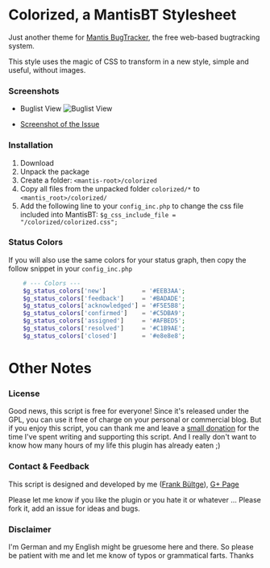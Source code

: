 # Colorized, a MantisBT Stylesheet

Just another theme for [Mantis BugTracker](http://www.mantisbt.org/), the free web-based bugtracking system.

This style uses the magic of CSS to transform in a new style, simple and useful, without images.

### Screenshots
 * Buglist View
![Buglist View](https://raw.github.com/bueltge/MantisBT-Colorized/master/assets/screenshot-1.png "Buglist")

 * [Screenshot of the Issue](https://raw.github.com/bueltge/MantisBT-Colorized/master/assets/screenshot-2.png "Issue")

### Installation
 1. Download
 2. Unpack the package
 3. Create a folder: `<mantis-root>/colorized`
 4. Copy all files from the unpacked folder `colorized/*` to `<mantis_root>/colorized/`
 5. Add the following line to your `config_inc.php` to change the css file included into MantisBT: `$g_css_include_file = "/colorized/colorized.css";`

### Status Colors
If you will also use the same colors for your status graph, then copy the follow snippet in your `config_inc.php`

```php
	# --- Colors ---
	$g_status_colors['new']          = '#EEB3AA';
	$g_status_colors['feedback']     = '#BADADE';
	$g_status_colors['acknowledged'] = '#F5E5B8';
	$g_status_colors['confirmed']    = '#C5DBA9';
	$g_status_colors['assigned']     = '#AFBED5';
	$g_status_colors['resolved']     = '#C1B9AE';
	$g_status_colors['closed']       = '#e8e8e8';
```

# Other Notes

### License
Good news, this script is free for everyone! Since it's released under the GPL, you can use it free of charge on your personal or commercial blog. But if you enjoy this script, you can thank me and leave a [small donation](http://bueltge.de/wunschliste/) for the time I've spent writing and supporting this script. And I really don't want to know how many hours of my life this plugin has already eaten ;)

### Contact & Feedback
This script is designed and developed by me ([Frank Bültge](http://bueltge.de)), [G+ Page](https://plus.google.com/111291152590065605567/about?rel=author)

Please let me know if you like the plugin or you hate it or whatever ... Please fork it, add an issue for ideas and bugs.

### Disclaimer
I'm German and my English might be gruesome here and there. So please be patient with me and let me know of typos or grammatical farts. Thanks